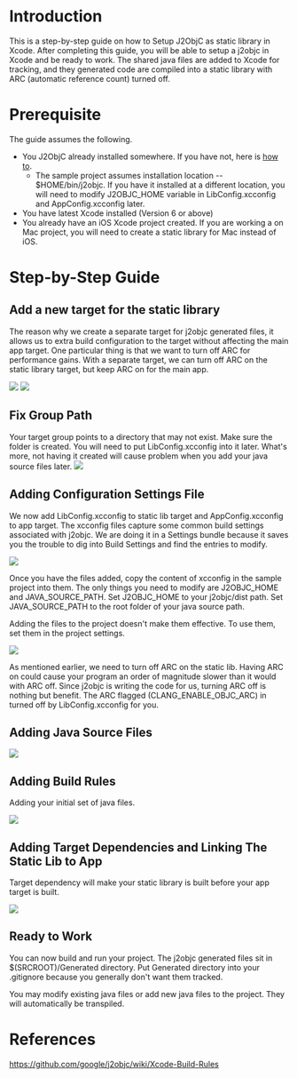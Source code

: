 # Introduction
This is a step-by-step guide on how to Setup J2ObjC as static library in Xcode. After completing this guide, you will be able to setup a j2objc in Xcode and be ready to work. The shared java files are added to Xcode for tracking, and they generated code are compiled into a static library with ARC (automatic reference count) turned off.

# Prerequisite

The guide assumes the following.
* You J2ObjC already installed somewhere. If you have not, here is [how to](https://github.com/google/j2objc/wiki/Getting-Started]).
  * The sample project assumes installation location -- $HOME/bin/j2objc. If you have it installed at a different location, you will need to modify J2OBJC_HOME variable in LibConfig.xcconfig and AppConfig.xcconfig later.
* You have latest Xcode installed (Version 6 or above)
* You already have an iOS Xcode project created. If you are working a on Mac project, you will need to create a static library for Mac instead of iOS.
 
# Step-by-Step Guide

## Add a new target for the static library

The reason why we create a separate target for j2objc generated files, it allows us to extra build configuration to the target without affecting the main app target. One particular thing is that we want to turn off ARC for performance gains. With a separate target, we can turn off ARC on the static library target, but keep ARC on for the main app.

![](https://raw.githubusercontent.com/yixiang/Xcode-J2ObjC-Example/yixiang/screenshots/1-add-target.png)
![](https://raw.githubusercontent.com/yixiang/Xcode-J2ObjC-Example/yixiang/screenshots/2-choose-static-lib.png)

## Fix Group Path

Your target group points to a directory that may not exist. Make sure the folder is created. You will need to put LibConfig.xcconfig into it later. What's more, not having it created will cause problem when you add your java source files later.
![](https://raw.githubusercontent.com/yixiang/Xcode-J2ObjC-Example/yixiang/screenshots/3-fix-group-path.png)

## Adding Configuration Settings File

We now add LibConfig.xcconfig to static lib target and AppConfig.xcconfig to app target. The xcconfig files capture some common build settings associated with j2objc. We are doing it in a Settings bundle because it saves you the trouble to dig into Build Settings and find the entries to modify.

![](https://raw.githubusercontent.com/yixiang/Xcode-J2ObjC-Example/yixiang/screenshots/4-add-xcconfig.png)

Once you have the files added, copy the content of xcconfig in the sample project into them. The only things you need to modify are J2OBJC_HOME and JAVA_SOURCE_PATH. Set J2OBJC_HOME to your j2objc/dist path. Set JAVA_SOURCE_PATH to the root folder of your java source path.

Adding the files to the project doesn't make them effective. To use them, set them in the project settings.

![](https://raw.githubusercontent.com/yixiang/Xcode-J2ObjC-Example/yixiang/screenshots/5-use-xcconfig.png)

As mentioned earlier, we need to turn off ARC on the static lib. Having ARC on could cause your program an order of magnitude slower than it would with ARC off. Since j2objc is writing the code for us, turning ARC off is nothing but benefit. The ARC flagged (CLANG_ENABLE_OBJC_ARC) in turned off by LibConfig.xcconfig for you.

## Adding Java Source Files

![](https://raw.githubusercontent.com/yixiang/Xcode-J2ObjC-Example/yixiang/screenshots/6-add-java-sources.png)

## Adding Build Rules

Adding your initial set of java files.

![](https://raw.githubusercontent.com/yixiang/Xcode-J2ObjC-Example/yixiang/screenshots/7-add-build-rule.png)

## Adding Target Dependencies and Linking The Static Lib to App

Target dependency will make your static library is built before your app target is built.

![](https://raw.githubusercontent.com/yixiang/Xcode-J2ObjC-Example/yixiang/screenshots/8-add-dependency.png)

## Ready to Work

You can now build and run your project. The j2objc generated files sit in $(SRCROOT)/Generated directory. Put Generated directory into your .gitignore because you generally don't want them tracked.

You may modify existing java files or add new java files to the project. They will automatically be transpiled.

# References
https://github.com/google/j2objc/wiki/Xcode-Build-Rules

